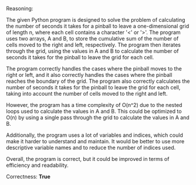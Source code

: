 Reasoning:

The given Python program is designed to solve the problem of calculating the number of seconds it takes for a pinball to leave a one-dimensional grid of length n, where each cell contains a character '<' or '>'. The program uses two arrays, A and B, to store the cumulative sum of the number of cells moved to the right and left, respectively. The program then iterates through the grid, using the values in A and B to calculate the number of seconds it takes for the pinball to leave the grid for each cell.

The program correctly handles the cases where the pinball moves to the right or left, and it also correctly handles the cases where the pinball reaches the boundary of the grid. The program also correctly calculates the number of seconds it takes for the pinball to leave the grid for each cell, taking into account the number of cells moved to the right and left.

However, the program has a time complexity of O(n^2) due to the nested loops used to calculate the values in A and B. This could be optimized to O(n) by using a single pass through the grid to calculate the values in A and B.

Additionally, the program uses a lot of variables and indices, which could make it harder to understand and maintain. It would be better to use more descriptive variable names and to reduce the number of indices used.

Overall, the program is correct, but it could be improved in terms of efficiency and readability.

Correctness: **True**